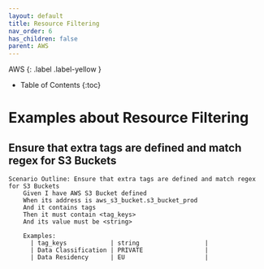 ```yaml
---
layout: default
title: Resource Filtering
nav_order: 6
has_children: false
parent: AWS
---
```


AWS
{: .label .label-yellow } 

* Table of Contents
{:toc}

# Examples about Resource Filtering
## Ensure that extra tags are defined and match regex for S3 Buckets
```gherkin
Scenario Outline: Ensure that extra tags are defined and match regex for S3 Buckets
    Given I have AWS S3 Bucket defined
    When its address is aws_s3_bucket.s3_bucket_prod
    And it contains tags
    Then it must contain <tag_keys>
    And its value must be <string>

    Examples:
      | tag_keys            | string                  |
      | Data Classification | PRIVATE                 |
      | Data Residency      | EU                      |
```
